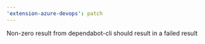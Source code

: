```yaml
---
'extension-azure-devops': patch
---
```


Non-zero result from dependabot-cli should result in a failed result

